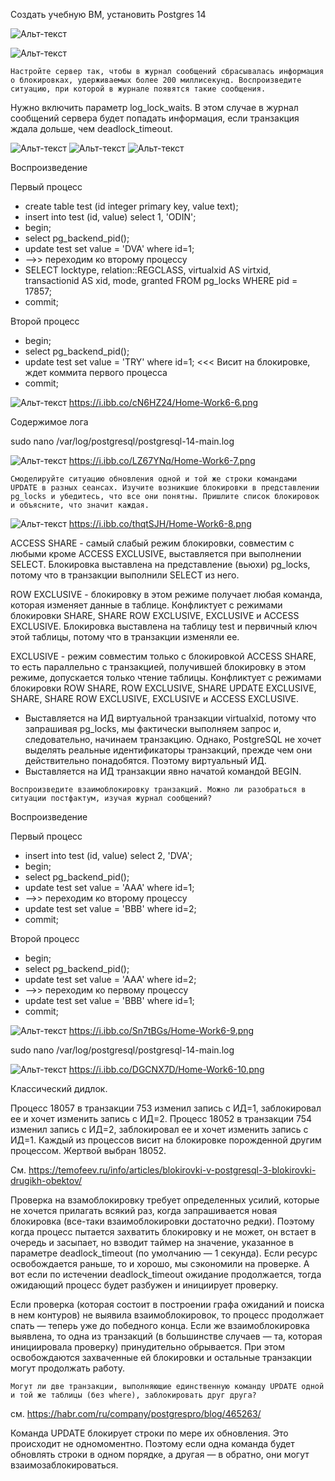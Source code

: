 Создать учебную ВМ, установить Postgres 14

![Альт-текст](https://i.ibb.co/2nxgszt/Home-Work6-1.png)

![Альт-текст](https://i.ibb.co/bvkLJTh/Home-Work6-2.png)

`Настройте сервер так, чтобы в журнал сообщений сбрасывалась информация о блокировках,
удерживаемых более 200 миллисекунд. Воспроизведите ситуацию, при которой в журнале
появятся такие сообщения.`

Нужно включить параметр log_lock_waits.
В этом случае в журнал сообщений сервера будет попадать информация, если транзакция ждала дольше, чем deadlock_timeout.

![Альт-текст](https://i.ibb.co/C71nkVv/Home-Work6-3.png)
![Альт-текст](https://i.ibb.co/4j7J4Mz/Home-Work6-4.png)
![Альт-текст](https://i.ibb.co/QJWs83n/Home-Work6-5.png)

Воспроизведение

Первый процесс
* create table test (id integer primary key, value text);
* insert into test (id, value) select 1, 'ODIN';
* begin;
* select pg_backend_pid();
* update test set value = 'DVA' where id=1;
* -->> переходим ко второму процессу
* SELECT locktype, relation::REGCLASS, virtualxid AS virtxid, transactionid AS xid, mode, granted FROM pg_locks WHERE pid = 17857;
* commit;

Второй процесс
* begin;
* select pg_backend_pid();
* update test set value = 'TRY' where id=1; <<< Висит на блокировке, ждет коммита первого процесса
* commit;

![Альт-текст](https://i.ibb.co/cN6HZ24/Home-Work6-6.png)
https://i.ibb.co/cN6HZ24/Home-Work6-6.png

Содержимое лога 

sudo nano /var/log/postgresql/postgresql-14-main.log

![Альт-текст](https://i.ibb.co/LZ67YNq/Home-Work6-7.png)
https://i.ibb.co/LZ67YNq/Home-Work6-7.png

`Смоделируйте ситуацию обновления одной и той же строки командами UPDATE в разных сеансах.
Изучите возникшие блокировки в представлении pg_locks и убедитесь, что все они понятны.
Пришлите список блокировок и объясните, что значит каждая.`

![Альт-текст](https://i.ibb.co/thqtSJH/Home-Work6-8.png)
https://i.ibb.co/thqtSJH/Home-Work6-8.png

ACCESS SHARE - самый слабый режим блокировки, совместим с любыми кроме ACCESS EXCLUSIVE, выставляется при выполнении SELECT. Блокировка выставлена на представление (вьюхи) pg_locks, потому что в транзакции выполнили SELECT из него.

ROW EXCLUSIVE - блокировку в этом режиме получает любая команда, которая изменяет данные в таблице. Конфликтует с режимами блокировки SHARE, SHARE ROW EXCLUSIVE, EXCLUSIVE и ACCESS EXCLUSIVE. Блокировка выставлена на таблицу test и первичный ключ этой таблицы, потому что в транзакции изменяли ее.

EXCLUSIVE - режим совместим только с блокировкой ACCESS SHARE, то есть параллельно с транзакцией, получившей блокировку в этом режиме, допускается только чтение таблицы. Конфликтует с режимами блокировки ROW SHARE, ROW EXCLUSIVE, SHARE UPDATE EXCLUSIVE, SHARE, SHARE ROW EXCLUSIVE, EXCLUSIVE и ACCESS EXCLUSIVE.
- Выставляется на ИД виртуальной транзакции virtualxid, потому что запрашивая pg_locks, мы фактически выполняем запрос и, следовательно, начинаем транзакцию. Однако, PostgreSQL не хочет выделять реальные идентификаторы транзакций, прежде чем они действительно понадобятся. Поэтому виртуальный ИД.
- Выставляется на ИД транзакции явно начатой командой BEGIN.

`Воспроизведите взаимоблокировку транзакций.
Можно ли разобраться в ситуации постфактум, изучая журнал сообщений?`

Воспроизведение

Первый процесс
* insert into test (id, value) select 2, 'DVA';
* begin;
* select pg_backend_pid();
* update test set value = 'AAA' where id=1;
* -->> переходим ко второму процессу
* update test set value = 'BBB' where id=2;
* commit;

Второй процесс
* begin;
* select pg_backend_pid();
* update test set value = 'AAA' where id=2;
* -->> переходим ко первому процессу
* update test set value = 'BBB' where id=1;
* commit;


![Альт-текст](https://i.ibb.co/Sn7tBGs/Home-Work6-9.png)
https://i.ibb.co/Sn7tBGs/Home-Work6-9.png

sudo nano /var/log/postgresql/postgresql-14-main.log

![Альт-текст](https://i.ibb.co/DGCNX7D/Home-Work6-10.png)
https://i.ibb.co/DGCNX7D/Home-Work6-10.png

Классический дидлок.

Процесс 18057 в транзакции 753 изменил запись с ИД=1, заблокировал ее и хочет изменить запись с ИД=2.
Процесс 18052 в транзакции 754 изменил запись с ИД=2, заблокировал ее и хочет изменить запись с ИД=1.
Каждый из процессов висит на блокировке порожденной другим процессом.
Жертвой выбран 18052.

См. https://temofeev.ru/info/articles/blokirovki-v-postgresql-3-blokirovki-drugikh-obektov/

Проверка на взамоблокировку требует определенных усилий, которые не хочется прилагать всякий раз, когда запрашивается новая блокировка (все-таки взаимоблокировки достаточно редки). Поэтому когда процесс пытается захватить блокировку и не может, он встает в очередь и засыпает, но взводит таймер на значение, указанное в параметре deadlock_timeout (по умолчанию — 1 секунда). Если ресурс освобождается раньше, то и хорошо, мы сэкономили на проверке. А вот если по истечении deadlock_timeout ожидание продолжается, тогда ожидающий процесс будет разбужен и инициирует проверку.

Если проверка (которая состоит в построении графа ожиданий и поиска в нем контуров) не выявила взаимоблокировок, то процесс продолжает спать — теперь уже до победного конца. Если же взаимоблокировка выявлена, то одна из транзакций (в большинстве случаев — та, которая инициировала проверку) принудительно обрывается. При этом освобождаются захваченные ей блокировки и остальные транзакции могут продолжать работу.

`Могут ли две транзакции, выполняющие единственную команду UPDATE
одной и той же таблицы (без where), заблокировать друг друга?`

см. https://habr.com/ru/company/postgrespro/blog/465263/

Команда UPDATE блокирует строки по мере их обновления. Это происходит не одномоментно.
Поэтому если одна команда будет обновлять строки в одном порядке, а другая — в обратно, они могут взаимозаблокироваться.

